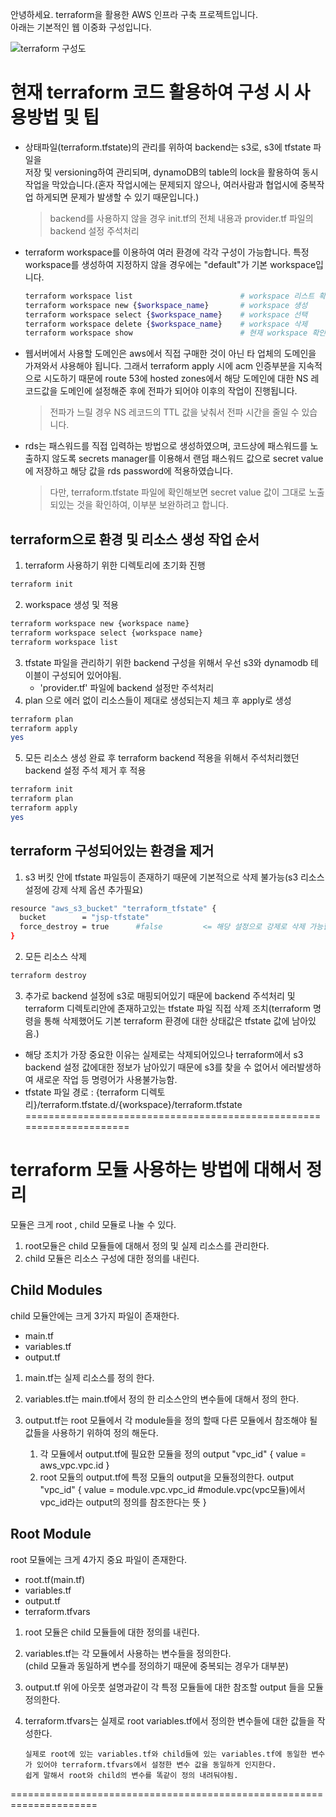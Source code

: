 <!--현재 구성은 terraform module에 대한 이해를 하기위한 테스트 구성입니다.-->
안녕하세요. terraform을 활용한 AWS 인프라 구축 프로젝트입니다.  
아래는 기본적인 웹 이중화 구성입니다.  

![terraform 구성도](https://github.com/ParkJaesung89/terraform/assets/42027536/b898b740-4496-4d0d-9a38-b9d9ea2c782a)


# 현재 terraform 코드 활용하여 구성 시 사용방법 및 팁
- 상태파일(terraform.tfstate)의 관리를 위하여 backend는 s3로, s3에 tfstate 파일을  
  저장 및 versioning하여 관리되며, dynamoDB의 table의 lock을 활용하여 동시작업을 막았습니다.(혼자 작업시에는 문제되지 않으나, 여러사람과 협업시에 중복작업 하게되면 문제가 발생할 수 있기 때문입니다.)
  > backend를 사용하지 않을 경우 init.tf의 전체 내용과 provider.tf 파일의 backend 설정 주석처리

- terraform workspace를 이용하여 여러 환경에 각각 구성이 가능합니다. 특정 workspace를 생성하여 지정하지 않을 경우에는 "default"가 기본 workspace입니다.
  ```bash
  terraform workspace list                        # workspace 리스트 확인
  terraform workspace new {$workspace_name}       # workspace 생성
  terraform workspace select {$workspace_name}    # workspace 선택
  terraform workspace delete {$workspace_name}    # workspace 삭제
  terraform workspace show                        # 현재 workspace 확인
  ```

- 웹서버에서 사용할 도메인은 aws에서 직접 구매한 것이 아닌 타 업체의 도메인을 가져와서 샤용해야 됩니다.
  그래서 terraform apply 시에 acm 인증부분을 지속적으로 시도하기 때문에 route 53에 hosted zones에서 해당 도메인에 대한 NS 레코드값을 도메인에 설정해준 후에 전파가 되어야 이후의 작업이 진행됩니다.
  > 전파가 느릴 경우 NS 레코드의 TTL 값을 낮춰서 전파 시간을 줄일 수 있습니다.

- rds는 패스워드를 직접 입력하는 방법으로 생성하였으며, 코드상에 패스워드를 노출하지 않도록 secrets manager를
  이용해서 랜덤 패스워드 값으로 secret value에 저장하고 해당 값을 rds password에 적용하였습니다.
  > 다만, terraform.tfstate 파일에 확인해보면 secret value 값이 그대로 노출되있는 것을 확인하여, 이부분 보완하려고
    합니다.



## terraform으로 환경 및 리소스 생성 작업 순서
1. terraform 사용하기 위한 디렉토리에 초기화 진행
```bash
terraform init
```
2. workspace 생성 및 적용
```bash
terraform workspace new {workspace name}
terraform workspace select {workspace name}
terraform workspace list
```
3. tfstate 파일을 관리하기 위한 backend 구성을 위해서 우선 s3와 dynamodb 테이블이 구성되어 있어야됨.
   - 'provider.tf' 파일에 backend 설정만 주석처리
4. plan 으로 에러 없이 리소스들이 제대로 생성되는지 체크 후 apply로 생성
```bash
terraform plan
terraform apply
yes
```
5. 모든 리소스 생성 완료 후 terraform backend 적용을 위해서 주석처리했던 backend 설정 주석 제거 후 적용
```bash
terraform init
terraform plan
terraform apply
yes
```

## terraform 구성되어있는 환경을 제거
1. s3 버킷 안에 tfstate 파일등이 존재하기 때문에 기본적으로 삭제 불가능(s3 리소스 설정에 강제 삭제 옵션 추가필요)
```bash
resource "aws_s3_bucket" "terraform_tfstate" {
  bucket        = "jsp-tfstate"
  force_destroy = true      #false         <= 해당 설정으로 강제로 삭제 가능함
}
```
2. 모든 리소스 삭제
```bash
terraform destroy
```
3. 추가로 backend 설정에 s3로 매핑되어있기 때문에 backend 주석처리 및 terraform 디렉토리안에 존재하고있는 tfstate 파일 직접 삭제 조치(terraform 명령을 통해 삭제했어도 기본 terraform 환경에 대한 상태값은 tfstate 값에 남아있음.)
- 해당 조치가 가장 중요한 이유는 실제로는 삭제되어있으나 terraform에서 s3 backend 설정 값에대한 정보가 남아있기 때문에 s3를 찾을 수 없어서 에러발생하여 새로운 작업 등 명령어가 사용불가능함.
- tfstate 파일 경로 : {terraform 디렉토리}/terraform.tfstate.d/{workspace}/terraform.tfstate
=====================================================================

<h1> terraform 모듈 사용하는 방법에 대해서 정리 </h1>

모듈은 크게 root , child 모듈로 나눌 수 있다.  
1. root모듈은 child 모듈들에 대해서 정의 및 실제 리소스를 관리한다.
2. child 모듈은 리소스 구성에 대한 정의를 내린다.  
  

## Child Modules
child 모듈안에는 크게 3가지 파일이 존재한다.  
- main.tf
- variables.tf
- output.tf  

1. main.tf는 실제 리소스를 정의 한다.

2. variables.tf는 main.tf에서 정의 한 리소스안의 변수들에 대해서 정의 한다.

3. output.tf는 root 모듈에서 각 module들을 정의 할때 다른 모듈에서 참조해야 될 값들을 사용하기 위하여 정의 해둔다.
	1) 각 모듈에서 output.tf에 필요한 모듈을 정의
                  output "vpc_id" {
             value = aws_vpc.vpc.id
           }
	2) root 모듈의 output.tf에 특정 모듈의 output을 모듈정의한다.
                  output "vpc_id" {
             value = module.vpc.vpc_id				#module.vpc(vpc모듈)에서 vpc_id라는 output의 정의를 참조한다는 뜻
           }

## Root Module
root 모듈에는 크게 4가지 중요 파일이 존재한다.
- root.tf(main.tf)
- variables.tf
- output.tf
- terraform.tfvars  

1. root 모듈은 child 모듈들에 대한 정의를 내린다.  

2. variables.tf는 각 모듈에서 사용하는 변수들을 정의한다.  
(child 모듈과 동일하게 변수를 정의하기 때문에 중복되는 경우가 대부분)  

3. output.tf 위에 아웃풋 설명과같이 각 특정 모듈들에 대한 참조할 output 들을 모듈 정의한다.  

4. terraform.tfvars는 실제로 root variables.tf에서 정의한 변수들에 대한 값들을 작성한다.  
    ```
    실제로 root에 있는 variables.tf와 child들에 있는 variables.tf에 동일한 변수가 있어야 terraform.tfvars에서 설정한 변수 값을 동일하게 인지한다.
    쉽게 말해서 root와 child의 변수를 똑같이 정의 내려둬야됨.
    ```
=====================================================================
